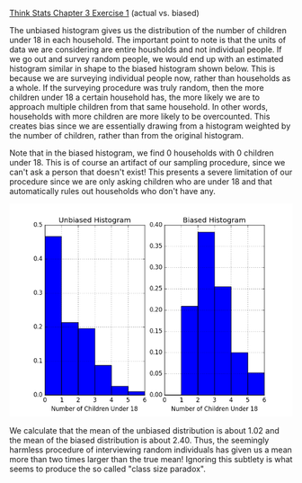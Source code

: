[Think Stats Chapter 3 Exercise 1](http://greenteapress.com/thinkstats2/html/thinkstats2004.html#toc31) (actual vs. biased)

The unbiased histogram gives us the distribution of the number of children under 18 in each household. The important point to note is that the units of data we are considering are entire housholds and not individual people. If we go out and survey random people, we would end up with an estimated histogram similar in shape to the biased histogram shown below. This is because we are surveying individual people now, rather than households as a whole. If the surveying procedure was truly random, then the more children under 18 a certain household has, the more likely we are to approach multiple children from that same household. In other words, households with more children are more likely to be overcounted. This creates bias since we are essentially drawing from a histogram weighted by the number of children, rather than from the original histogram.

Note that in the biased histogram, we find 0 households with 0 children under 18. This is of course an artifact of our sampling procedure, since we can't ask a person that doesn't exist! This presents a severe limitation of our procedure since we are only asking children who are under 18 and that automatically rules out households who don't have any. 

![alt text](https://github.com/a3huang/dsp/blob/master/img/figure_1.png "Figure 1")

We calculate that the mean of the unbiased distribution is about 1.02 and the mean of the biased distribution is about 2.40. Thus, the seemingly harmless procedure of interviewing random individuals has given us a mean more than two times larger than the true mean! Ignoring this subtlety is what seems to produce the so called "class size paradox".
